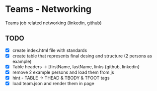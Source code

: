 # Teams - Networking

Teams job related networking (linkedin, github)

## TODO 

- [x] create index.html file with standards
- [x] create table that represents final desing and structure (2 persons as example)
- [x] Table headers -> [firstName, lastName, links {github, linkedin}
- [x] remove 2 example persons and load them from js
- [x] hint - TABLE -> THEAD & TBODY & TFOOT tags
- [x] load team.json and render them in page